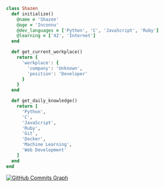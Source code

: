 ```Ruby
class Shazen
  def initialize()
    @name = 'Shazen'
    @age = 'Inconnu'
    @dev_languages = ['Python', 'C', 'JavaScript', 'Ruby']
    @learning = ['42', 'Internet']
  end

  def get_current_workplace()
    return {
      'workplace': {
        'company': 'Unknown',
        'position': 'Developer'
      }
    }
  end

  def get_daily_knowledge()
    return [
      'Python',
      'C',
      'JavaScript',
      'Ruby',
      'Git',
      'Docker',
      'Machine Learning',
      'Web Development'
    ]
  end
end
```




<a href="http://www.github.com/sh4000"><img src="https://github-readme-activity-graph.cyclic.app/graph?username=sh4000&bg_color=000000&color=ffffff&line=0f172a&point=ffffff&area_color=000000&area=true&hide_border=true&custom_title=GitHub%20Commits%20Graph" alt="GitHub Commits Graph" /></a>
